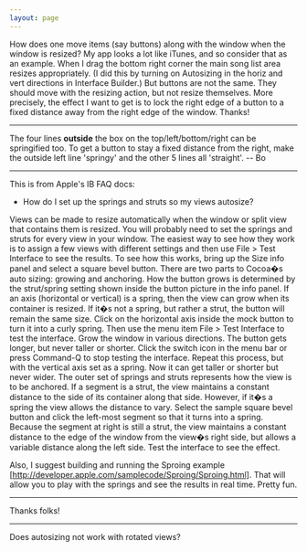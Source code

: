 ```yaml
---
layout: page
---
```


How does one move items (say buttons) along with the window when the window is resized?  My app looks a lot like iTunes, and so consider that as an example.  When I drag the bottom right corner the main song list area resizes appropriately. (I did this by turning on Autosizing in the horiz and vert directions in Interface Builder.)  But buttons are not the same.  They should move with the resizing action, but not resize themselves.  More precisely, the effect I want to get is to lock the right edge of a button to a fixed distance away from the right edge of the window.  Thanks!

----

The four lines **outside** the box on the top/left/bottom/right can be springified too.  To get a button to stay a fixed distance from the right, make the outside left line 'springy' and the other 5 lines all 'straight'.  -- Bo

----

This is from Apple's IB FAQ docs:



* How do I set up the springs and struts so my views autosize?

Views can be made to resize automatically when the window or split view that contains them is resized. You will probably need to set the springs and struts for every view in your window. The easiest way to see how they work is to assign a few views with different settings and then use File > Test Interface to see the results.  To see how this works, bring up the Size info panel and select a square bevel button. There are two parts to Cocoa�s auto sizing: growing and anchoring. How the button grows is determined by the strut/spring setting shown inside the button picture in the info panel. If an axis (horizontal or vertical) is a spring, then the view can grow when its container is resized. If it�s not a spring, but rather a strut, the button will remain the same size.  Click on the horizontal axis inside the mock button to turn it into a curly spring. Then use the menu item File > Test Interface to test the interface. Grow the window in various directions. The button gets longer, but never taller or shorter. Click the switch icon in the menu bar or press Command-Q to stop testing the interface. Repeat this process, but with the vertical axis set as a spring. Now it can get taller or shorter but never wider. The outer set of springs and struts represents how the view is to be anchored. If a segment is a strut, the view maintains a constant distance to the side of its container along that side. However, if it�s a spring the view allows the distance to vary. Select the sample square bevel button and click the left-most segment so that it turns into a spring. Because the segment at right is still a strut, the view maintains a constant distance to the edge of the window from the view�s right side, but allows a variable distance along the left side. Test the interface to see the effect.


Also, I suggest building and running the Sproing example [http://developer.apple.com/samplecode/Sproing/Sproing.html]. That will allow you to play with the springs and see the results in real time. Pretty fun.

----

Thanks folks!

----
Does autosizing not work with rotated views?
